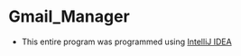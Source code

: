 # Gmail_Manager

- This entire program was programmed using [IntelliJ IDEA](https://www.jetbrains.com/idea/download)
